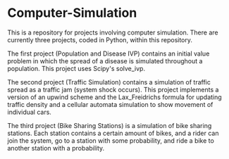 # Computer-Simulation

This is a repository for projects involving computer simulation. There are currently three projects, coded in Python, within this repository. 

The first project (Population and Disease IVP) contains an initial value problem in which the spread of a disease is simulated throughout a population. This project uses Scipy's solve_ivp. 

The second project (Traffic Simulation) contains a simulation of traffic spread as a traffic jam (system shock occurs). This project implements a version of an upwind scheme and the Lax_Freidrichs formula for updating traffic density and a cellular automata simulation to show movement of individual cars.

The third project (Bike Sharing Stations) is a simulation of bike sharing stations. Each station contains a certain amount of bikes, and a rider can join the system, go to a station with some probability, and ride a bike to another station with a probability.
